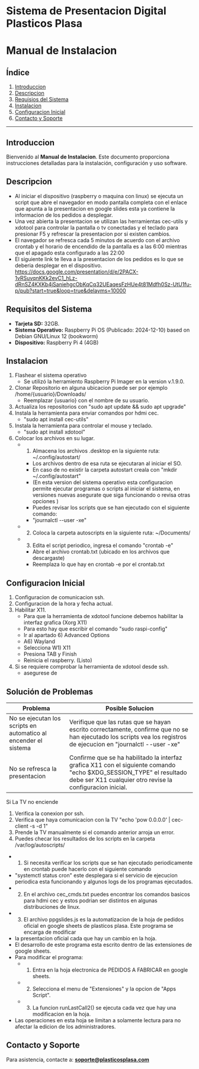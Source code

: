 # Sistema de Presentacion Digital Plasticos Plasa

# Manual de Instalacion

## Índice
1. [Introduccion](#introduccion)
2. [Descripcion](#descripcion)
3. [Requisios del Sistema](#requisitos-del-sistema)
4. [Instalacion](#instalacion)
5. [Configuracion Inicial](#configuracion-inicial)
6. [Contacto y Soporte](#contacto-y-soporte)

---

## Introduccion
Bienvenido al **Manual de Instalacion**. Este documento proporciona instrucciones detalladas para la instalación, configuración y uso software.

## Descripcion
- Al iniciar el dispositivo (raspberry o maquina con linux) se ejecuta un script que abre el navegador en modo pantalla completa con el enlace que apunta a la presentacion en google slides esta ya contiene la informacion de los pedidos a desplegar.
- Una vez abierta la presentacion se utilizan las herramientas cec-utils y xdotool para controlar la pantalla o tv conectadas y el teclado para presionar F5 y refrescar la presentacion por si existen cambios.
- El navegador se refresca cada 5 minutos de acuerdo con el archivo crontab y el horario de encendido de la pantalla es a las 6:00 mientras que el apagado esta configurado a las 22:00 
- El siguiente link te lleva a la presentacion de los pedidos es lo que se deberia desplegar en el dispositivo. https://docs.google.com/presentation/d/e/2PACX-1vRSuvqnKKk2evC1_hLz-dRnSZ4KXKb4jSaniehgcObKqCq32UEaqesFzHUe4t81Mdfh0Sz-UtU1fu-p/pub?start=true&loop=true&delayms=10000

## Requisitos del Sistema
- **Tarjeta SD:** 32GB.
- **Sistema Operativo:** Raspberry Pi OS (Publicado: 2024-12-10) based on Debian GNU/Linux 12 (bookworm)
- **Dispositivo:** Raspberry Pi 4 (4GB)

## Instalacion
1. Flashear el sistema operativo
	- Se utilizó la herramiento Raspberry Pi Imager en la version v.1.9.0.
2. Clonar Repositorio en alguna ubicacion puede ser por ejemplo /home/{usuario}/Downloads/
	- Reemplazar {usuario} con el nombre de su usuario.
3. Actualiza los repositorios con "sudo apt update && sudo apt upgrade"
4. Instala la herramienta para enviar comandos por hdmi cec.
	- "sudo apt install cec-utils"
5. Instala la herramienta para controlar el mouse y teclado.
	- "sudo apt install xdotool"
3. Colocar los archivos en su lugar.
	- 1. Almacena los archivos .desktop en la siguiente ruta: ~/.config/autostart/
		- Los archivos dentro de esa ruta se ejecutaran al iniciar el SO.
		- En caso de no existir la carpeta autostart creala con "mkdir ~/.config/autostart"
		- (En esta version del sistema operativo esta configuracion permite ejecutar programas o scripts al iniciar el sistema, en versiones nuevas asegurate que siga funcionando o revisa otras opciones )
		- Puedes revisar los scripts que se han ejecutado con el siguiente comando:
		- "journalctl --user -xe"
	- 2. Coloca la carpeta autoscripts en la siguiente ruta: ~/Documents/
	- 3. Edita el script periodico, ingresa el comando "crontab -e"
		- Abre el archivo crontab.txt (ubicado en los archivos que descargaste)
		- Reemplaza lo que hay en crontab -e por el crontab.txt


## Configuracion Inicial
1. Configuracion de comunicacion ssh.
2. Configuracion de la hora y fecha actual.
3. Habilitar X11.
	- Para que la herramienta de xdotool funcione debemos habilitar la interfaz grafica (Xorg X11)
	- Para esto hay que escribir el comando "sudo raspi-config"
	- Ir al apartado 6) Advanced Options
	- A6) Wayland
	- Selecciona W1) X11
	- Presiona TAB y Finish
	- Reinicia el raspberry. (Listo)
4. Si se requiere comprobar la herramienta de xdotool desde ssh.
	- asegurese de 

## Solución de Problemas
| Problema | Posible Solucion |
|----------|-----------------|
| No se ejecutan los scripts en automatico al encender el sistema | Verifique que las rutas que se hayan escrito correctamente, confirme que no se han ejecutado los scripts vea los registros de ejecucion en "journalctl --user -xe" |
| No se refresca la presentacion | Confirme que se ha habilitado la interfaz grafica X11 con el siguiente comando "echo $XDG_SESSION_TYPE" el resultado debe ser X11 cualquier otro revise la configuracion inicial.|

Si La TV no enciende
1. Verifica la conexion por ssh.
2. Verifica que haya comunicacion con la TV "echo 'pow 0.0.0.0' | cec-client -s -d 1"
3. Prende la TV manualmente si el comando anterior arroja un error.
4. Puedes checar los resultados de los scripts en la carpeta /var/log/autoscripts/

- 1. Si necesita verificar los scripts que se han ejecutado periodicamente en crontab puede hacerlo con el siguiente comando
- "systemctl status cron" este desplegara si el servicio de ejecucion periodica esta funcionando y algunos logs de los programas ejecutados.
- 2. En el archivo cec_cmds.txt puedes encontrar los comandos basicos para hdmi cec y estos podrian ser distintos en algunas distribuciones de linux.
- 3. El archivo ppgslides.js es la automatizacion de la hoja de pedidos oficial en google sheets de plasticos plasa. Este programa se encarga de modificar
- la presentacion oficial cada que hay un cambio en la hoja. 
- El desarrollo de este programa esta escrito dentro de las extensiones de google sheets.
- Para modificar el programa: 
	- 1) Entra en la hoja electronica de PEDIDOS A FABRICAR en google sheets. 
	- 2) Selecciona el menu de "Extensiones" y la opcion de "Apps Script".
	- 3) La funcion runLastCall2() se ejecuta cada vez que hay una modificacion en la hoja.
- Las operaciones en esta hoja se limitan a solamente lectura para no afectar la edicion de los administradores.

## Contacto y Soporte
Para asistencia, contacte a: **soporte@plasticosplasa.com**
